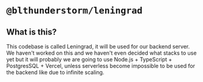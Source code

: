 # `@blthunderstorm/leningrad`

## What is this?
This codebase is called Leningrad, it will be used for our backend server. We haven't worked on this and we haven't even decided what stacks to use yet but it will probably we are going to use Node.js + TypeScript + PostgresSQL + Vercel, unless serverless become impossible to be used for the backend like due to infinite scaling.
